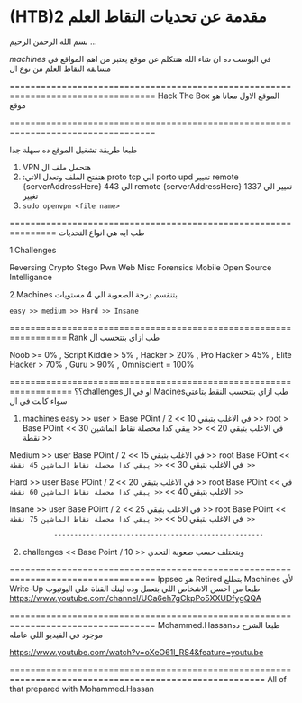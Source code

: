 # (HTB)مقدمة عن تحديات التقاط العلم 2 


بسم الله الرحمن الرحيم ...

*machines* في البوست ده ان شاء الله هنتكلم عن موقع يعتبر من اهم المواقع في مسابقة التقاط العلم من نوع ال 


==================================================================================
 Hack The Box الموقع الاول معانا هو موقع 

==================================================================================

طبعا طريقة تشغيل الموقع ده سهلة جدا 
1. VPN هتحمل ملف ال 
2. :هتفتح الملف وتعدل الاتي 
 proto tcp الي porto upd تغيير
 remote {serverAddressHere} 443 الي remote {serverAddressHere} 1337 تغيير
 <tls-crypt> الي <tls-auth> تغيير 
3. `sudo openvpn <file name>`

===============================================================
طب ايه هي انواع التحديات 

1.Challenges 

Reversing
Crypto
Stego
Pwn
Web
Misc
Forensics
Mobile
Open Source Intelligance

2.Machines 
بتنقسم درجة الصعوبة الي 4 مستويات 

`easy >> medium >> Hard >> Insane`

=================================================================
Rank طب ازاي بتتحسب ال

Noob >= 0% ,
Script Kiddie > 5% ,
Hacker > 20% ,
Pro Hacker > 45% ,
Elite Hacker > 70% ,
Guru > 90% , 
Omniscient = 100%

==================================================================
  ؟؟challengesاو في ال Macinesطب ازاي بتتحسب النقط بتاعتي سواء كانت في ال

1. machines
   easy >> user > Base POint / 2   << في الاغلب بتبقي 10 >> 
           root > Base POint       << في الاغلب بتبقي 20 >>
          << يبقي كدا محصلة نقاط الماشين 30 نقطة >>
  
  Medium >> user Base POint / 2   << في الاغلب بتبقي 15 >> 
           root Base POint       << في الاغلب بتبقي 30 >>
          `<< يبقي كدا محصلة نقاط الماشين 45 نقطة >>`

   Hard >> user Base POint / 2   << في الاغلب بتبقي 20 >> 
           root Base POint       << في الاغلب بتبقي 40 >>
          `<< يبقي كدا محصلة نقاط الماشين 60 نقطة >>`

  Insane >> user Base POint / 2   << في الاغلب بتبقي 25 >> 
           root Base POint       << في الاغلب بتبقي 50 >>
          `<< يبقي كدا محصلة نقاط الماشين 75 نقطة >>`

               ----------------------------------------------------
2. challenges 
           << Base Point / 10 >>
    وبتختلف حسب صعوبة التحدي


==================================================================================
 Ippsec هو Retired بتطلع Machines لأي Write-Up طبعا من احسن الاشخاص اللي بتعمل
 وده لينك القناة علي اليوتيوب 
https://www.youtube.com/channel/UCa6eh7gCkpPo5XXUDfygQQA

==================================================================================
Mohammed.Hassanطبعا الشرح ده موجود في الفيديو اللي عامله

https://www.youtube.com/watch?v=oXeO61l_RS4&feature=youtu.be

======================================================================================================= 
All of that prepared with Mohammed.Hassan


